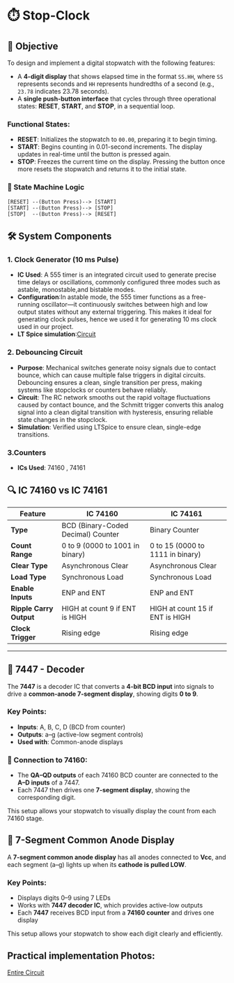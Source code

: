 

# ⏱️ Stop-Clock 


## 🎯 Objective

To design and implement a digital stopwatch with the following features:

- A **4-digit display** that shows elapsed time in the format `SS.HH`, where `SS` represents seconds and `HH` represents hundredths of a second (e.g., `23.78` indicates 23.78 seconds).
- A **single push-button interface** that cycles through three operational states: **RESET**, **START**, and **STOP**, in a sequential loop.

### Functional States:
- **RESET**: Initializes the stopwatch to `00.00`, preparing it to begin timing.
- **START**: Begins counting in 0.01-second increments. The display updates in real-time until the button is pressed again.
- **STOP**: Freezes the current time on the display. Pressing the button once more resets the stopwatch and returns it to the initial state.

### 🔄 State Machine Logic

```plaintext
[RESET] --(Button Press)--> [START]
[START] --(Button Press)--> [STOP]
[STOP]  --(Button Press)--> [RESET]
```


## 🛠️ System Components

### 1. **Clock Generator (10 ms Pulse)**
- **IC Used**: A 555 timer is an integrated circuit used to generate precise time delays or oscillations, commonly configured three modes such as astable, monostable,and bistable modes.
- **Configuration**:In astable mode, the 555 timer functions as a free-running oscillator—it continuously switches between high and low output states without any external triggering. This makes it ideal for generating clock pulses, hence we used it for generating  10 ms clock used in our project.
- **LT Spice simulation**:[Circuit](https://github.com/Manvi1670/STOP-CLOCK/blob/40ddc953ea36c8df6870716ed4e70b379bcfeef0/Timer%20-%20555%20Lt%20Spice%20simulation.png) 


### 2. **Debouncing Circuit**
- **Purpose**: Mechanical switches generate noisy signals due to contact bounce, which can cause multiple false triggers in digital circuits. Debouncing ensures a clean,        single transition per press, making systems like stopclocks or counters behave reliably.
- **Circuit**: The RC network smooths out the rapid voltage fluctuations caused by contact bounce, and the Schmitt trigger converts this analog signal into a clean digital transition with hysteresis, ensuring reliable state changes in the stopclock.
- **Simulation**: Verified using LTSpice to ensure clean, single-edge transitions.

### 3.Counters
- **ICs Used**: 74160 , 74161

## 🔍 IC 74160 vs IC 74161

| Feature                  | **IC 74160**                                | **IC 74161**                                |
|--------------------------|---------------------------------------------|---------------------------------------------|
| **Type**                 | BCD (Binary-Coded Decimal) Counter          | Binary Counter                              |
| **Count Range**          | 0 to 9 (0000 to 1001 in binary)             | 0 to 15 (0000 to 1111 in binary)            |
| **Clear Type**           | Asynchronous Clear                          | Asynchronous Clear                          |
| **Load Type**            | Synchronous Load                            | Synchronous Load                            |
| **Enable Inputs**        | ENP and ENT                                 | ENP and ENT                                 |
| **Ripple Carry Output**  | HIGH at count 9 if ENT is HIGH              | HIGH at count 15 if ENT is HIGH             |
| **Clock Trigger**        | Rising edge                                 | Rising edge                                 |


---

## 🔷 7447 - Decoder

The **7447** is a decoder IC that converts a **4-bit BCD input** into signals to drive a **common-anode 7-segment display**, showing digits **0 to 9**.

### Key Points:
- **Inputs**: A, B, C, D (BCD from counter)
- **Outputs**: a–g (active-low segment controls)
- **Used with**: Common-anode displays

### 🔗 Connection to 74160:
- The **QA–QD outputs** of each 74160 BCD counter are connected to the **A–D inputs** of a 7447.
- Each 7447 then drives one **7-segment display**, showing the corresponding digit.

This setup allows your stopwatch to visually display the count from each 74160 stage.




## 🔷 7-Segment Common Anode Display

A **7-segment common anode display** has all anodes connected to **Vcc**, and each segment (a–g) lights up when its **cathode is pulled LOW**.

### Key Points:
- Displays digits 0–9 using 7 LEDs
- Works with **7447 decoder IC**, which provides active-low outputs
- Each **7447** receives BCD input from a **74160 counter** and drives one display

This setup allows your stopwatch to show each digit clearly and efficiently.


## Practical implementation Photos:
[Entire Circuit]()
